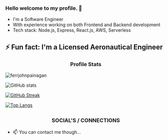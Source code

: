 ### Hello welcome to my profile. 👋

-   I'm a Software Engineer
-   With experience working on both Frontend and Backend development
-   Tech stack: Node.js, Express, React.js, AWS, Serverless

## ⚡ Fun fact: I'm a Licensed Aeronautical Engineer

<h3 align="center">Profile Stats</h3>

<p align="left"> <img src="https://komarev.com/ghpvc/?username=ferrjohnpainagan" alt="ferrjohnpainagan" /> </p>

![GitHub stats](https://github-readme-stats.vercel.app/api?username=ferrjohnpainagan&show_icons=true&theme=gotham)

[![GitHub Streak](https://github-readme-streak-stats.herokuapp.com/?user=ferrjohnpainagan&theme=gotham)](https://github.com/ferrjohnpainagan)

[![Top Langs](https://github-readme-stats.vercel.app/api/top-langs/?username=ferrjohnpainagan&layout=compact)](https://github.com/ferrjohnpainagan/github-readme-stats)

## <h3 align="center">SOCIAL'S / CONNECTIONS</h3>

-   📫 You can contact me though...
